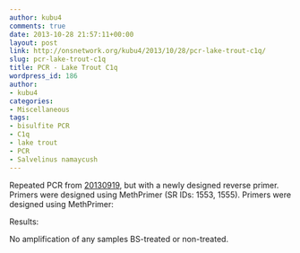 ```yaml
---
author: kubu4
comments: true
date: 2013-10-28 21:57:11+00:00
layout: post
link: http://onsnetwork.org/kubu4/2013/10/28/pcr-lake-trout-c1q/
slug: pcr-lake-trout-c1q
title: PCR - Lake Trout C1q
wordpress_id: 186
author:
- kubu4
categories:
- Miscellaneous
tags:
- bisulfite PCR
- C1q
- lake trout
- PCR
- Salvelinus namaycush
---
```


Repeated PCR from [20130919](/Sam%27s+Working+Notebook+July+-+December+2013#sjw20130919), but with a newly designed reverse primer. Primers were designed using MethPrimer (SR IDs: 1553, 1555). Primers were designed using MethPrimer:

Results:

No amplification of any samples BS-treated or non-treated.
